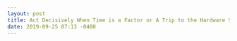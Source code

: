 ```yaml
---
layout: post
title: Act Decisively When Time is a Factor or A Trip to the Hardware Store
date: 2019-09-25 07:13 -0400
---
```

